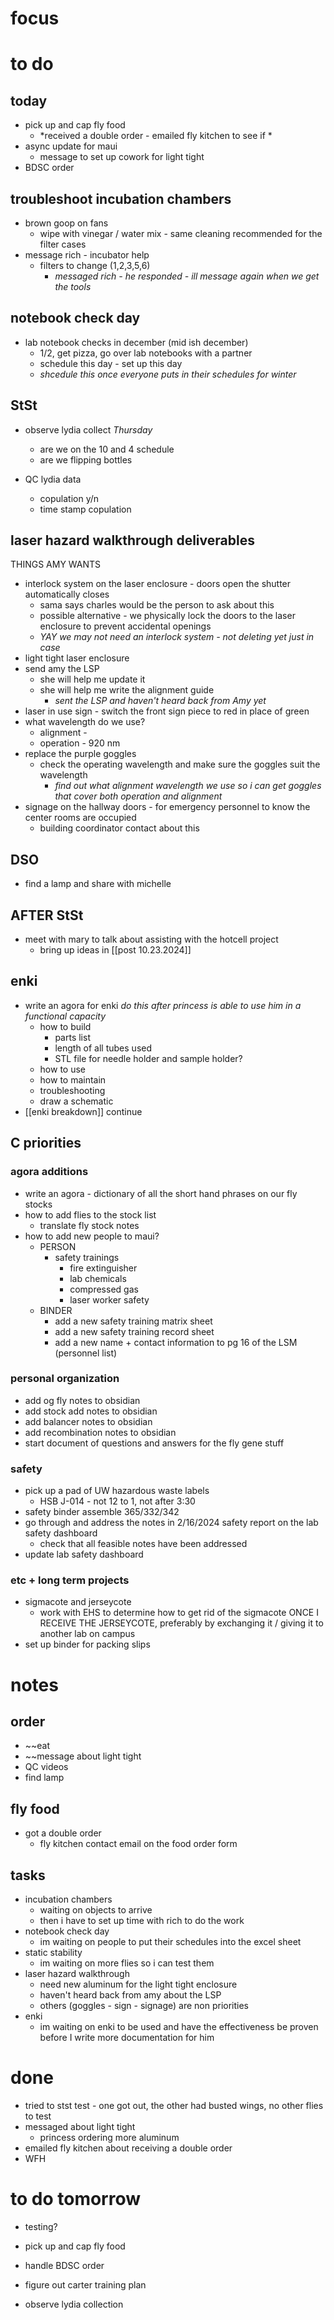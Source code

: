 # focus

# to do
## today
- pick up and cap fly food
	- *received a double order - emailed fly kitchen to see if *
- async update for maui
	- message to set up cowork for light tight
- BDSC order
## troubleshoot incubation chambers
- brown goop on fans
	- wipe with vinegar / water mix - same cleaning recommended for the filter cases
- message rich - incubator help
	- filters to change (1,2,3,5,6)
		- *messaged rich - he responded - ill message again when we get the tools*
## notebook check day
- lab notebook checks in december (mid ish december)
	- 1/2, get pizza, go over lab notebooks with a partner
	- schedule this day - set up this day
	- *shcedule this once everyone puts in their schedules for winter*
## StSt
- observe lydia collect *Thursday*
	- are we on the 10 and 4 schedule 
	- are we flipping bottles

- QC lydia data
	- copulation y/n 
	- time stamp copulation
## laser hazard walkthrough deliverables
THINGS AMY WANTS
- interlock system on the laser enclosure - doors open the shutter automatically closes
	- sama says charles would be the person to ask about this
	- possible alternative - we physically lock the doors to the laser enclosure to prevent accidental openings
	- *YAY we may not need an interlock system - not deleting yet just in case*
- light tight laser enclosure
- send amy the LSP
	- she will help me update it
	- she will help me write the alignment guide
		- *sent the LSP and haven't heard back from Amy yet*
- laser in use sign - switch the front sign piece to red in place of green
- what wavelength do we use?
	- alignment -
	- operation - 920 nm
- replace the purple goggles 
	- check the operating wavelength and make sure the goggles suit the wavelength
		- *find out what alignment wavelength we use so i can get goggles that cover both operation and alignment*
- signage on the hallway doors - for emergency personnel to know the center rooms are occupied
	- building coordinator contact about this
## DSO
- find a lamp and share with michelle
## AFTER StSt
- meet with mary to talk about assisting with the hotcell project
	- bring up ideas in [[post 10.23.2024]]
## enki
- write an agora for enki *do this after princess is able to use him in a functional capacity*
	- how to build 
		- parts list
		- length of all tubes used
		- STL file for needle holder and sample holder?
	- how to use
	- how to maintain
	- troubleshooting
	- draw a schematic
- [[enki breakdown]] continue
## C priorities 
### agora additions
- write an agora - dictionary of all the short hand phrases on our fly stocks
- how to add flies to the stock list
	- translate fly stock notes
- how to add new people to maui?
	- PERSON
		- safety trainings
			- fire extinguisher
			- lab chemicals
			- compressed gas
			- laser worker safety
	- BINDER
		- add a new safety training matrix sheet
		- add a new safety training record sheet
		- add a new name + contact information to pg 16 of the LSM (personnel list)
### personal organization
- add og fly notes to obsidian
- add stock add notes to obsidian
- add balancer notes to obsidian
- add recombination notes to obsidian
- start document of questions and answers for the fly gene stuff
### safety
- pick up a pad of UW hazardous waste labels 
	- HSB J-014 - not 12 to 1, not after 3:30
- safety binder assemble 365/332/342
- go through and address the notes in 2/16/2024 safety report on the lab safety dashboard
	- check that all feasible notes have been addressed
- update lab safety dashboard
### etc + long term projects
- sigmacote and jerseycote
	- work with EHS to determine how to get rid of the sigmacote ONCE I RECEIVE THE JERSEYCOTE, preferably by exchanging it / giving it to another lab on campus
- set up binder for packing slips

# notes
## order
- ~~eat
- ~~message about light tight
- QC videos
- find lamp
## fly food
- got a double order 
	- fly kitchen contact email on the food order form
## tasks
- incubation chambers
	- waiting on objects to arrive
	- then i have to set up time with rich to do the work
- notebook check day
	- im waiting on people to put their schedules into the excel sheet
- static stability
	- im waiting on more flies so i can test them 
- laser hazard walkthrough
	- need new aluminum for the light tight enclosure
	- haven't heard back from amy about the LSP
	- others (goggles - sign - signage) are non priorities
- enki
	- im waiting on enki to be used and have the effectiveness be proven before I write more documentation for him
# done
- tried to stst test - one got out, the other had busted wings, no other flies to test
- messaged about light tight
	- princess ordering more aluminum
- emailed fly kitchen about receiving a double order
- WFH
# to do tomorrow
- testing?
- pick up and cap fly food

- handle BDSC order
- figure out carter training plan

- observe lydia collection